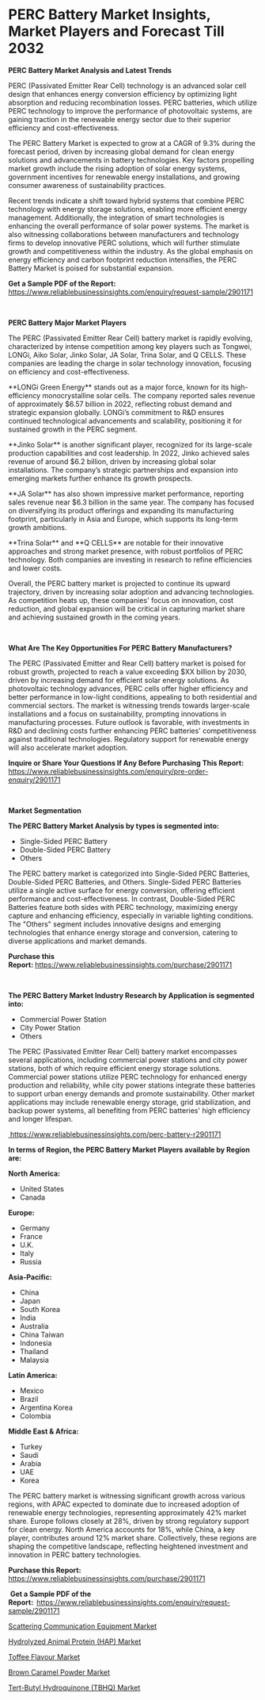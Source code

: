 <p><h1>PERC Battery Market Insights, Market Players and Forecast Till 2032</h1></p><p><strong>PERC Battery Market Analysis and Latest Trends</strong></p>
<p><p>PERC (Passivated Emitter Rear Cell) technology is an advanced solar cell design that enhances energy conversion efficiency by optimizing light absorption and reducing recombination losses. PERC batteries, which utilize PERC technology to improve the performance of photovoltaic systems, are gaining traction in the renewable energy sector due to their superior efficiency and cost-effectiveness. </p><p>The PERC Battery Market is expected to grow at a CAGR of 9.3% during the forecast period, driven by increasing global demand for clean energy solutions and advancements in battery technologies. Key factors propelling market growth include the rising adoption of solar energy systems, government incentives for renewable energy installations, and growing consumer awareness of sustainability practices. </p><p>Recent trends indicate a shift toward hybrid systems that combine PERC technology with energy storage solutions, enabling more efficient energy management. Additionally, the integration of smart technologies is enhancing the overall performance of solar power systems. The market is also witnessing collaborations between manufacturers and technology firms to develop innovative PERC solutions, which will further stimulate growth and competitiveness within the industry. As the global emphasis on energy efficiency and carbon footprint reduction intensifies, the PERC Battery Market is poised for substantial expansion.</p></p>
<p><strong>Get a Sample PDF of the Report:&nbsp;</strong> <a href="https://www.reliablebusinessinsights.com/enquiry/request-sample/2901171?utm_campaign=101&utm_medium=2&utm_source=Github&utm_content=ia&utm_term=16032025&utm_id=perc-battery">https://www.reliablebusinessinsights.com/enquiry/request-sample/2901171</a></p>
<p>&nbsp;</p>
<p><strong>PERC Battery Major Market Players</strong></p>
<p><p>The PERC (Passivated Emitter Rear Cell) battery market is rapidly evolving, characterized by intense competition among key players such as Tongwei, LONGi, Aiko Solar, Jinko Solar, JA Solar, Trina Solar, and Q CELLS. These companies are leading the charge in solar technology innovation, focusing on efficiency and cost-effectiveness.</p><p>**LONGi Green Energy** stands out as a major force, known for its high-efficiency monocrystalline solar cells. The company reported sales revenue of approximately $6.57 billion in 2022, reflecting robust demand and strategic expansion globally. LONGi’s commitment to R&D ensures continued technological advancements and scalability, positioning it for sustained growth in the PERC segment.</p><p>**Jinko Solar** is another significant player, recognized for its large-scale production capabilities and cost leadership. In 2022, Jinko achieved sales revenue of around $6.2 billion, driven by increasing global solar installations. The company’s strategic partnerships and expansion into emerging markets further enhance its growth prospects.</p><p>**JA Solar** has also shown impressive market performance, reporting sales revenue near $6.3 billion in the same year. The company has focused on diversifying its product offerings and expanding its manufacturing footprint, particularly in Asia and Europe, which supports its long-term growth ambitions.</p><p>**Trina Solar** and **Q CELLS** are notable for their innovative approaches and strong market presence, with robust portfolios of PERC technology. Both companies are investing in research to refine efficiencies and lower costs.</p><p>Overall, the PERC battery market is projected to continue its upward trajectory, driven by increasing solar adoption and advancing technologies. As competition heats up, these companies' focus on innovation, cost reduction, and global expansion will be critical in capturing market share and achieving sustained growth in the coming years.</p></p>
<p>&nbsp;</p>
<p><strong>What Are The Key Opportunities For PERC Battery Manufacturers?</strong></p>
<p><p>The PERC (Passivated Emitter and Rear Cell) battery market is poised for robust growth, projected to reach a value exceeding $XX billion by 2030, driven by increasing demand for efficient solar energy solutions. As photovoltaic technology advances, PERC cells offer higher efficiency and better performance in low-light conditions, appealing to both residential and commercial sectors. The market is witnessing trends towards larger-scale installations and a focus on sustainability, prompting innovations in manufacturing processes. Future outlook is favorable, with investments in R&D and declining costs further enhancing PERC batteries' competitiveness against traditional technologies. Regulatory support for renewable energy will also accelerate market adoption.</p></p>
<p><strong>Inquire or Share Your Questions If Any Before Purchasing This Report:</strong> <a href="https://www.reliablebusinessinsights.com/enquiry/pre-order-enquiry/2901171?utm_campaign=101&utm_medium=2&utm_source=Github&utm_content=ia&utm_term=16032025&utm_id=perc-battery">https://www.reliablebusinessinsights.com/enquiry/pre-order-enquiry/2901171</a></p>
<p>&nbsp;</p>
<p><strong>Market Segmentation</strong></p>
<p><strong>The PERC Battery Market Analysis by types is segmented into:</strong></p>
<p><ul><li>Single-Sided PERC Battery</li><li>Double-Sided PERC Battery</li><li>Others</li></ul></p>
<p><p>The PERC battery market is categorized into Single-Sided PERC Batteries, Double-Sided PERC Batteries, and Others. Single-Sided PERC Batteries utilize a single active surface for energy conversion, offering efficient performance and cost-effectiveness. In contrast, Double-Sided PERC Batteries feature both sides with PERC technology, maximizing energy capture and enhancing efficiency, especially in variable lighting conditions. The "Others" segment includes innovative designs and emerging technologies that enhance energy storage and conversion, catering to diverse applications and market demands.</p></p>
<p><strong>Purchase this Report:&nbsp;</strong><a href="https://www.reliablebusinessinsights.com/purchase/2901171?utm_campaign=101&utm_medium=2&utm_source=Github&utm_content=ia&utm_term=16032025&utm_id=perc-battery">https://www.reliablebusinessinsights.com/purchase/2901171</a></p>
<p>&nbsp;</p>
<p><strong>The PERC Battery Market Industry Research by Application is segmented into:</strong></p>
<p><ul><li>Commercial Power Station</li><li>City Power Station</li><li>Others</li></ul></p>
<p><p>The PERC (Passivated Emitter Rear Cell) battery market encompasses several applications, including commercial power stations and city power stations, both of which require efficient energy storage solutions. Commercial power stations utilize PERC technology for enhanced energy production and reliability, while city power stations integrate these batteries to support urban energy demands and promote sustainability. Other market applications may include renewable energy storage, grid stabilization, and backup power systems, all benefiting from PERC batteries' high efficiency and longer lifespan.</p></p>
<p><a href="https://www.reliablebusinessinsights.com/perc-battery-r2901171?utm_campaign=101&utm_medium=2&utm_source=Github&utm_content=ia&utm_term=16032025&utm_id=perc-battery">&nbsp;https://www.reliablebusinessinsights.com/perc-battery-r2901171</a></p>
<p><strong>In terms of Region, the PERC Battery Market Players available by Region are:</strong></p>
<p>
    <p> <strong> North America: </strong>
        <ul>
            <li>United States</li>
            <li>Canada</li>
        </ul>
        </p> 
    <p> <strong> Europe: </strong>
        <ul>
            <li>Germany</li>
            <li>France</li>
            <li>U.K.</li>
            <li>Italy</li>
            <li>Russia</li>
        </ul>
        </p> 
    <p> <strong> Asia-Pacific: </strong>
        <ul>
            <li>China</li>
            <li>Japan</li>
            <li>South Korea</li>
            <li>India</li>
            <li>Australia</li>
            <li>China Taiwan</li>
            <li>Indonesia</li>
            <li>Thailand</li>
            <li>Malaysia</li>
        </ul>
        </p> 
    <p> <strong> Latin America: </strong>
        <ul>
            <li>Mexico</li>
            <li>Brazil</li>
            <li>Argentina Korea</li>
            <li>Colombia</li>
        </ul>
        </p> 
    <p> <strong> Middle East & Africa: </strong>
        <ul>
            <li>Turkey</li>
            <li>Saudi</li>
            <li>Arabia</li>
            <li>UAE</li>
            <li>Korea</li>
        </ul>
    </p>
    </p>
<p><p>The PERC battery market is witnessing significant growth across various regions, with APAC expected to dominate due to increased adoption of renewable energy technologies, representing approximately 42% market share. Europe follows closely at 28%, driven by strong regulatory support for clean energy. North America accounts for 18%, while China, a key player, contributes around 12% market share. Collectively, these regions are shaping the competitive landscape, reflecting heightened investment and innovation in PERC battery technologies.</p></p>
<p><strong>Purchase this Report: </strong><a href="https://www.reliablebusinessinsights.com/purchase/2901171?utm_campaign=101&utm_medium=2&utm_source=Github&utm_content=ia&utm_term=16032025&utm_id=perc-battery">https://www.reliablebusinessinsights.com/purchase/2901171</a></p>
<p>&nbsp;<strong>Get a Sample PDF of the Report:&nbsp;&nbsp;</strong><a href="https://www.reliablebusinessinsights.com/enquiry/request-sample/2901171?utm_campaign=101&utm_medium=2&utm_source=Github&utm_content=ia&utm_term=16032025&utm_id=perc-battery">https://www.reliablebusinessinsights.com/enquiry/request-sample/2901171</a></p>
<p><strong></strong></p>
<p><p><a href="https://github.com/djihencygnel74/Market-Research-Report-List-1/blob/main/scattering-communication-equipment-market.md?utm_campaign=101&utm_medium=2&utm_source=Github&utm_content=ia&utm_term=16032025&utm_id=perc-battery">Scattering Communication Equipment Market</a></p><p><a href="https://github.com/messonmengen75/Market-Research-Report-List-1/blob/main/hydrolyzed-animal-protein-hap-market.md?utm_campaign=101&utm_medium=2&utm_source=Github&utm_content=ia&utm_term=16032025&utm_id=perc-battery">Hydrolyzed Animal Protein (HAP) Market</a></p><p><a href="https://github.com/bocksovers0r/Market-Research-Report-List-1/blob/main/toffee-flavour-market.md?utm_campaign=101&utm_medium=2&utm_source=Github&utm_content=ia&utm_term=16032025&utm_id=perc-battery">Toffee Flavour Market</a></p><p><a href="https://github.com/saimntamiki/Market-Research-Report-List-1/blob/main/brown-caramel-powder-market.md?utm_campaign=101&utm_medium=2&utm_source=Github&utm_content=ia&utm_term=16032025&utm_id=perc-battery">Brown Caramel Powder Market</a></p><p><a href="https://github.com/zymerivarrik6/Market-Research-Report-List-1/blob/main/tert-butyl-hydroquinone-tbhq-market.md?utm_campaign=101&utm_medium=2&utm_source=Github&utm_content=ia&utm_term=16032025&utm_id=perc-battery">Tert-Butyl Hydroquinone (TBHQ) Market</a></p></p>